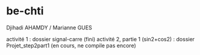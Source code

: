 # be-chti
Djihadi AHAMDY / Marianne GUES

activité 1 : dossier signal-carre (fini)
activité 2, partie 1 (sin2+cos2) : dossier Projet_step2part1 (en cours, ne compile pas encore)